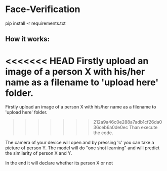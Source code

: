 # Face-Verification
pip install -r requirements.txt

## How it works:

<<<<<<< HEAD
Firstly upload an image of a person X with his/her name as a filename to 'upload here' folder.
=======
Firstly upload an image of a person X with his/her name as a filename to 'upload here' folder. 
>>>>>>> 212a9a46c0e288a7adb1cf26da036ceb6a0de0ec
Than execute the code.

The camera of your device will open and by pressing 'c' you can take a picture of person Y.
The model will do "one shot learning" and will predict the similarity of person X and Y.

In the end it will declare whether its person X or not
